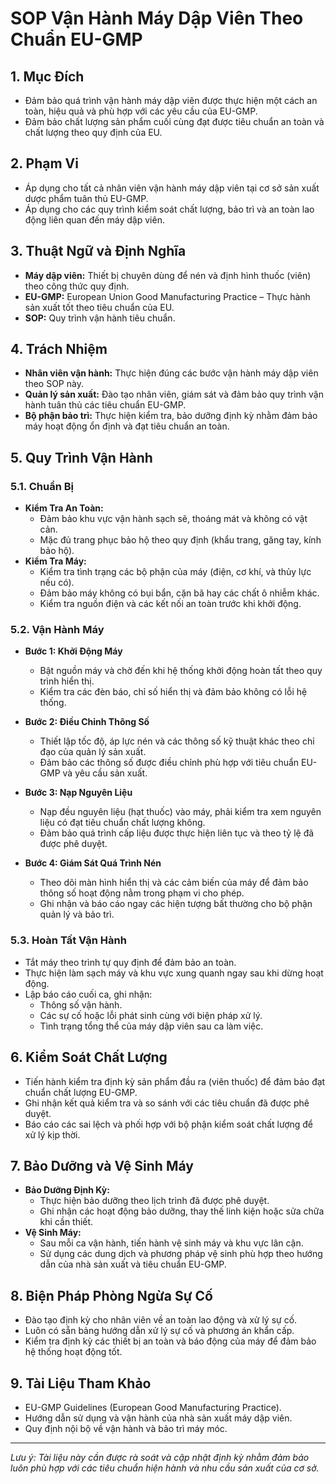 # SOP Vận Hành Máy Dập Viên Theo Chuẩn EU-GMP

## 1. Mục Đích
- Đảm bảo quá trình vận hành máy dập viên được thực hiện một cách an toàn, hiệu quả và phù hợp với các yêu cầu của EU-GMP.
- Đảm bảo chất lượng sản phẩm cuối cùng đạt được tiêu chuẩn an toàn và chất lượng theo quy định của EU.

## 2. Phạm Vi
- Áp dụng cho tất cả nhân viên vận hành máy dập viên tại cơ sở sản xuất dược phẩm tuân thủ EU-GMP.
- Áp dụng cho các quy trình kiểm soát chất lượng, bảo trì và an toàn lao động liên quan đến máy dập viên.

## 3. Thuật Ngữ và Định Nghĩa
- **Máy dập viên:** Thiết bị chuyên dùng để nén và định hình thuốc (viên) theo công thức quy định.
- **EU-GMP:** European Union Good Manufacturing Practice – Thực hành sản xuất tốt theo tiêu chuẩn của EU.
- **SOP:** Quy trình vận hành tiêu chuẩn.

## 4. Trách Nhiệm
- **Nhân viên vận hành:** Thực hiện đúng các bước vận hành máy dập viên theo SOP này.
- **Quản lý sản xuất:** Đào tạo nhân viên, giám sát và đảm bảo quy trình vận hành tuân thủ các tiêu chuẩn EU-GMP.
- **Bộ phận bảo trì:** Thực hiện kiểm tra, bảo dưỡng định kỳ nhằm đảm bảo máy hoạt động ổn định và đạt tiêu chuẩn an toàn.

## 5. Quy Trình Vận Hành

### 5.1. Chuẩn Bị
- **Kiểm Tra An Toàn:**
  - Đảm bảo khu vực vận hành sạch sẽ, thoáng mát và không có vật cản.
  - Mặc đủ trang phục bảo hộ theo quy định (khẩu trang, găng tay, kính bảo hộ).
- **Kiểm Tra Máy:**
  - Kiểm tra tình trạng các bộ phận của máy (điện, cơ khí, và thủy lực nếu có).
  - Đảm bảo máy không có bụi bẩn, cặn bã hay các chất ô nhiễm khác.
  - Kiểm tra nguồn điện và các kết nối an toàn trước khi khởi động.

### 5.2. Vận Hành Máy
- **Bước 1: Khởi Động Máy**
  - Bật nguồn máy và chờ đến khi hệ thống khởi động hoàn tất theo quy trình hiển thị.
  - Kiểm tra các đèn báo, chỉ số hiển thị và đảm bảo không có lỗi hệ thống.
  
- **Bước 2: Điều Chỉnh Thông Số**
  - Thiết lập tốc độ, áp lực nén và các thông số kỹ thuật khác theo chỉ đạo của quản lý sản xuất.
  - Đảm bảo các thông số được điều chỉnh phù hợp với tiêu chuẩn EU-GMP và yêu cầu sản xuất.

- **Bước 3: Nạp Nguyên Liệu**
  - Nạp đều nguyên liệu (hạt thuốc) vào máy, phải kiểm tra xem nguyên liệu có đạt tiêu chuẩn chất lượng không.
  - Đảm bảo quá trình cấp liệu được thực hiện liên tục và theo tỷ lệ đã được phê duyệt.

- **Bước 4: Giám Sát Quá Trình Nén**
  - Theo dõi màn hình hiển thị và các cảm biến của máy để đảm bảo thông số hoạt động nằm trong phạm vi cho phép.
  - Ghi nhận và báo cáo ngay các hiện tượng bất thường cho bộ phận quản lý và bảo trì.

### 5.3. Hoàn Tất Vận Hành
- Tắt máy theo trình tự quy định để đảm bảo an toàn.
- Thực hiện làm sạch máy và khu vực xung quanh ngay sau khi dừng hoạt động.
- Lập báo cáo cuối ca, ghi nhận:
  - Thông số vận hành.
  - Các sự cố hoặc lỗi phát sinh cùng với biện pháp xử lý.
  - Tình trạng tổng thể của máy dập viên sau ca làm việc.

## 6. Kiểm Soát Chất Lượng
- Tiến hành kiểm tra định kỳ sản phẩm đầu ra (viên thuốc) để đảm bảo đạt chuẩn chất lượng EU-GMP.
- Ghi nhận kết quả kiểm tra và so sánh với các tiêu chuẩn đã được phê duyệt.
- Báo cáo các sai lệch và phối hợp với bộ phận kiểm soát chất lượng để xử lý kịp thời.

## 7. Bảo Dưỡng và Vệ Sinh Máy
- **Bảo Dưỡng Định Kỳ:**
  - Thực hiện bảo dưỡng theo lịch trình đã được phê duyệt.
  - Ghi nhận các hoạt động bảo dưỡng, thay thế linh kiện hoặc sửa chữa khi cần thiết.
- **Vệ Sinh Máy:**
  - Sau mỗi ca vận hành, tiến hành vệ sinh máy và khu vực lân cận.
  - Sử dụng các dung dịch và phương pháp vệ sinh phù hợp theo hướng dẫn của nhà sản xuất và tiêu chuẩn EU-GMP.

## 8. Biện Pháp Phòng Ngừa Sự Cố
- Đào tạo định kỳ cho nhân viên về an toàn lao động và xử lý sự cố.
- Luôn có sẵn bảng hướng dẫn xử lý sự cố và phương án khẩn cấp.
- Kiểm tra định kỳ các thiết bị an toàn và báo động của máy để đảm bảo hệ thống hoạt động tốt.

## 9. Tài Liệu Tham Khảo
- EU-GMP Guidelines (European Good Manufacturing Practice).
- Hướng dẫn sử dụng và vận hành của nhà sản xuất máy dập viên.
- Quy định nội bộ về vận hành và bảo trì máy móc.

---

*Lưu ý: Tài liệu này cần được rà soát và cập nhật định kỳ nhằm đảm bảo luôn phù hợp với các tiêu chuẩn hiện hành và nhu cầu sản xuất của cơ sở.*